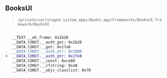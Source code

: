 ## BooksUI

> `/private/var/staged_system_apps/Books.app/Frameworks/BooksUI.framework/BooksUI`

```diff

   __TEXT.__eh_frame: 0x2b28
   __DATA_CONST.__auth_got: 0x2b20
   __DATA_CONST.__got: 0x17a8
-  __DATA_CONST.__auth_ptr: 0x2800
+  __DATA_CONST.__auth_ptr: 0x27e8
   __DATA_CONST.__const: 0xce80
   __DATA_CONST.__cfstring: 0xa0
   __DATA_CONST.__objc_classlist: 0x70

```
